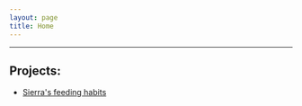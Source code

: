 ```yaml
---
layout: page
title: Home
---
```



----------

## Projects:

- [Sierra's feeding habits](projects/sierra/feeding/index.html)
<!-- - [Sierra's feeding habits sketchpad](projects/sierra/index.html) -->
